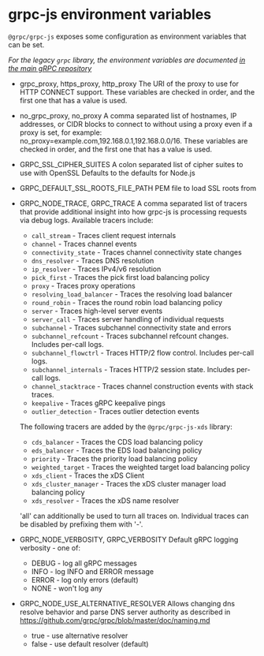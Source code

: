 # grpc-js environment variables

`@grpc/grpc-js` exposes some configuration as environment variables that
can be set.

*For the legacy `grpc` library, the environment variables are documented
[in the main gRPC repository](https://github.com/grpc/grpc/blob/master/doc/environment_variables.md)*

* grpc_proxy, https_proxy, http_proxy
  The URI of the proxy to use for HTTP CONNECT support. These variables are
  checked in order, and the first one that has a value is used.

* no_grpc_proxy, no_proxy
  A comma separated list of hostnames, IP addresses,
  or CIDR blocks to connect to without using a proxy even
  if a proxy is set, for example: no_proxy=example.com,192.168.0.1,192.168.0.0/16.
  These variables are checked in order, and the first one
  that has a value is used.

* GRPC_SSL_CIPHER_SUITES
  A colon separated list of cipher suites to use with OpenSSL
  Defaults to the defaults for Node.js

* GRPC_DEFAULT_SSL_ROOTS_FILE_PATH
  PEM file to load SSL roots from

* GRPC_NODE_TRACE, GRPC_TRACE
  A comma separated list of tracers that provide additional insight into how
  grpc-js is processing requests via debug logs. Available tracers include:
  - `call_stream` - Traces client request internals
  - `channel` - Traces channel events
  - `connectivity_state` - Traces channel connectivity state changes
  - `dns_resolver` - Traces DNS resolution
  - `ip_resolver` - Traces IPv4/v6 resolution
  - `pick_first` - Traces the pick first load balancing policy
  - `proxy` - Traces proxy operations
  - `resolving_load_balancer` - Traces the resolving load balancer
  - `round_robin` - Traces the round robin load balancing policy
  - `server` - Traces high-level server events
  - `server_call` - Traces server handling of individual requests
  - `subchannel` - Traces subchannel connectivity state and errors
  - `subchannel_refcount` - Traces subchannel refcount changes. Includes per-call logs.
  - `subchannel_flowctrl` - Traces HTTP/2 flow control. Includes per-call logs.
  - `subchannel_internals` - Traces HTTP/2 session state. Includes per-call logs.
  - `channel_stacktrace` - Traces channel construction events with stack traces.
  - `keepalive` - Traces gRPC keepalive pings
  - `outlier_detection` - Traces outlier detection events

  The following tracers are added by the `@grpc/grpc-js-xds` library:
  - `cds_balancer` - Traces the CDS load balancing policy
  - `eds_balancer` - Traces the EDS load balancing policy
  - `priority` - Traces the priority load balancing policy
  - `weighted_target` - Traces the weighted target load balancing policy
  - `xds_client` - Traces the xDS Client
  - `xds_cluster_manager` - Traces the xDS cluster manager load balancing policy
  - `xds_resolver` - Traces the xDS name resolver

  'all' can additionally be used to turn all traces on.
  Individual traces can be disabled by prefixing them with '-'.

* GRPC_NODE_VERBOSITY, GRPC_VERBOSITY
  Default gRPC logging verbosity - one of:
  - DEBUG - log all gRPC messages
  - INFO - log INFO and ERROR message
  - ERROR - log only errors (default)
  - NONE - won't log any

* GRPC_NODE_USE_ALTERNATIVE_RESOLVER
  Allows changing dns resolve behavior and parse DNS server authority as described in https://github.com/grpc/grpc/blob/master/doc/naming.md
  - true - use alternative resolver
  - false - use default resolver (default)
